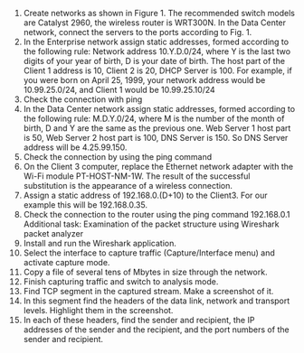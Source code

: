 1. Create networks as shown in Figure 1. The recommended switch models are Catalyst 2960, the wireless router is WRT300N. In the Data Center network, connect the servers to the ports according to Fig. 1.
![]()
2. In the Enterprise network assign static addresses, formed according to the following rule: Network address 10.Y.D.0/24, where Y is the last two digits of your year of birth, D is your date of birth. The host part of the Client 1 address is 10, Client 2 is 20, DHCP Server is 100. For example, if you were born on April 25, 1999, your network address would be 10.99.25.0/24, and Client 1 would be 10.99.25.10/24
3. Check the connection with ping
4. In the Data Center network assign static addresses, formed according to the following rule: M.D.Y.0/24, where M is the number of the month of birth, D and Y are the same as the previous one. Web Server 1 host part is 50, Web Server 2 host part is 100, DNS Server is 150. So DNS Server address will be 4.25.99.150.
5. Check the connection by using the ping command
6. On the Client 3 computer, replace the Ethernet network adapter with the Wi-Fi module PT-HOST-NM-1W. The result of the successful substitution is the appearance of a wireless connection.
7. Assign a static address of 192.168.0.(D+10) to the Client3. For our example this will be 192.168.0.35.
8. Check the connection to the router using the ping command 192.168.0.1
Additional task: Examination of the packet structure using Wireshark packet analyzer
1. Install and run the Wireshark application.
2. Select the interface to capture traffic (Capture/Interface menu) and
activate capture mode.
3. Copy a file of several tens of Mbytes in size through the network.
4. Finish capturing traffic and switch to analysis mode.
5. Find TCP segment in the captured stream. Make a screenshot of it.
6. In this segment find the headers of the data link, network and transport levels. Highlight them in the screenshot.
7. In each of these headers, find the sender and recipient, the IP addresses of the sender and the recipient, and the port numbers of the sender and
recipient.

